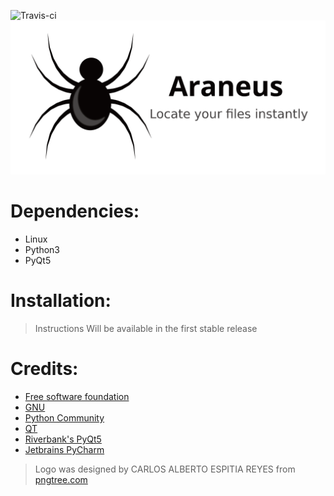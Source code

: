 ![Travis-ci](https://travis-ci.org/akkk33/araneus.svg?branch=master)
![Logo](Araneus/UI/icons/banner.png)
# Dependencies:
- Linux
- Python3
- PyQt5
# Installation:
> Instructions Will be available in the first stable release

# Credits:
- [Free software foundation](https://www.fsf.org/)
- [GNU](https://www.gnu.org)
- [Python Community](https://www.python.org/community/)
- [QT](https://www.qt.io/)
- [Riverbank's PyQt5](https://riverbankcomputing.com/software/pyqt/intro)
- [Jetbrains PyCharm](https://www.jetbrains.com/pycharm/)
>Logo was designed by CARLOS ALBERTO ESPITIA REYES from [pngtree.com](https://pngtree.com/freepng/vector-cartoon-black-spider_2441240.html)